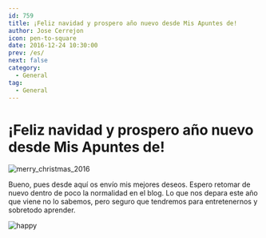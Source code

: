 ```yaml
---
id: 759
title: ¡Feliz navidad y prospero año nuevo desde Mis Apuntes de!
author: Jose Cerrejon
icon: pen-to-square
date: 2016-12-24 10:30:00
prev: /es/
next: false
category:
  - General
tag:
  - General
---
```


# ¡Feliz navidad y prospero año nuevo desde Mis Apuntes de!

![merry_christmas_2016](/images/2016/12/merry_christmas_2016.png)

Bueno, pues desde aquí os envío mis mejores deseos. Espero retomar de nuevo dentro de poco la normalidad en el blog. Lo que nos depara este año que viene no lo sabemos, pero seguro que tendremos para entretenernos y sobretodo aprender.

![happy](/css/sm/happy.png)
